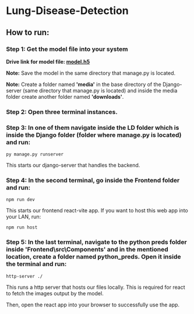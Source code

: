 # Lung-Disease-Detection

## How to run:

### Step 1: Get the model file into your system

**Drive link for model file: [model.h5](https://drive.google.com/file/d/15UNsIE3aIHudTiRVSqAT4S3AT3veFb2S/view?usp=sharing)**

**Note:** Save the model in the same directory that manage.py is located.

**Note:** Create a folder named **'media'** in the base directory of the Django-server (same directory that manage.py is located) and inside the media folder create another folder named **'downloads'**.

### Step 2: Open three terminal instances.

### Step 3: In one of them navigate inside the LD folder which is inside the Django folder (folder where manage.py is located) and run:

`py manage.py runserver`

This starts our django-server that handles the backend.

### Step 4: In the second terminal, go inside the Frontend folder and run:

`npm run dev`

This starts our frontend react-vite app. If you want to host this web app into your LAN, run:

`npm run host`

### Step 5: In the last terminal, navigate to the python preds folder inside **'Frontend\src\Components\'** and in the mentioned location, create a folder named python_preds. Open it inside the terminal and run:

`http-server ./`

This runs a http server that hosts our files locally. This is required for react to fetch the images output by the model.

Then, open the react app into your browser to successfully use the app.
